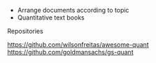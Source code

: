 - Arrange documents according to topic
- Quantitative text books

Repositories

<https://github.com/wilsonfreitas/awesome-quant>
<https://github.com/goldmansachs/gs-quant>

